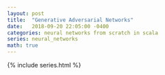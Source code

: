 ```yaml
---
layout: post
title:  "Generative Adversarial Networks"
date:   2018-09-20 22:05:00 -0400
categories: neural networks from scratch in scala
series: neural_networks
math: true
---
```


{% include series.html %}
